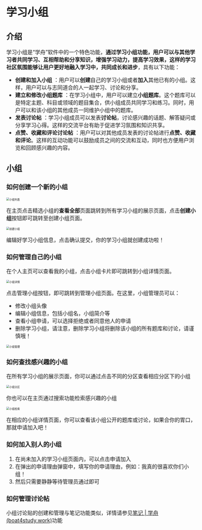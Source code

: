 # 学习小组

## 介绍

学习小组是“学舟”软件中的一个特色功能，**通过学习小组功能，用户可以与其他学习者共同学习、互相帮助和分享知识，增强学习动力，提高学习效果，这样的学习社区氛围能够让用户更好地融入学习中，共同成长和进步**，具有以下功能：

* **创建和加入小组** ：用户可以**创建**自己的学习小组或者**加入**其他已有的小组。这样，用户可以与志同道合的人一起学习、讨论和分享。
* **建立和修改小组题库** ：在学习小组中，用户可以建立**小组题库**。这个题库可以是特定主题、科目或领域的题目集合，供小组成员共同学习和练习。同时，用户可以和该小组的其他成员一同维护小组中的题库。
* **发表讨论帖** ：学习小组成员可以发表**讨论帖**，讨论感兴趣的话题、解答疑问或分享学习心得。这样的交流平台有助于促进学习氛围和知识共享。
* **点赞、收藏和评论讨论帖** ：用户可以对其他成员发表的讨论帖进行**点赞、收藏和评论**。这样的互动功能可以鼓励成员之间的交流和互动，同时也方便用户浏览和回顾感兴趣的内容。

## 小组

### 如何创建一个新的小组

<img src="/group_intro/group_index.png" alt="小组列表" style="zoom:50%;" />

在主页点击精选小组的**查看全部**页面跳转到所有学习小组的展示页面，点击**创建小组**按钮即可跳转至创建小组页面。

<img src="/group_intro/create_group.png" alt="创建小组" style="zoom:50%;" />

编辑好学习小组信息，点击确认提交，你的学习小组就创建成功啦！

### 如何管理自己的小组

在个人主页可以查看我的小组，点击小组卡片即可跳转到小组详情页面。

<img src="/group_intro/manage_group.png" alt="小组详情" style="zoom:50%;" />

点击管理小组按钮，即可跳转到管理小组页面。在这里，小组管理员可以：

* 修改小组头像
* 编辑小组信息，包括小组名，小组简介等
* 查看小组申请，可以选择拒绝或者同意他人的申请
* 删除学习小组，请注意，删除学习小组将删除该小组的所有题库和讨论，请谨慎哦！

<img src="/group_intro/manage_group_detail.png" alt="小组管理" style="zoom:50%;" />

### 如何查找感兴趣的小组

在所有学习小组的展示页面，你可以通过点击不同的分区查看相应分区下的小组

<img src="/group_intro/group_catog.png" alt="小组分区" style="zoom:50%;" />

你也可以在主页通过搜索功能检索感兴趣的小组

<img src="/group_intro/group_search.png" alt="小组检索" style="zoom:50%;" />

在相应的小组详情页面，你可以查看该小组公开的题库或讨论，如果合你的胃口，那就申请加入吧！

### 如何加入别人的小组

1. 在尚未加入的学习小组页面内，可以点击申请加入
2. 在弹出的申请理由弹窗中，填写你的申请理由，例如：我真的很喜欢你们小组！
3. 然后只需要静静等待管理员通过即可

### 如何管理讨论帖

小组讨论贴的创建和管理与笔记功能类似，详情请参见[笔记 | 学舟 (boat4study.work)](https://release.boat4study.work/guide/note_relate_intro.html)功能
